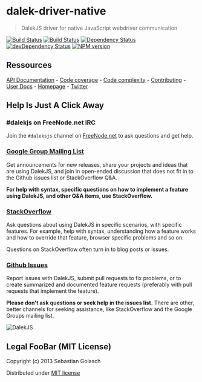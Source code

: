 dalek-driver-native
=====================

> DalekJS driver for native JavaScript webdriver communication

[![Build Status](https://travis-ci.org/dalekjs/dalek-driver-native.png)](https://travis-ci.org/dalekjs/dalek-driver-native)
[![Build Status](https://drone.io/github.com/dalekjs/dalek-driver-native/status.png)](https://drone.io/github.com/dalekjs/dalek-driver-native/latest)
[![Dependency Status](https://david-dm.org/dalekjs/dalek-dalek-driver-native.png)](https://david-dm.org/dalekjs/dalek-driver-native)
[![devDependency Status](https://david-dm.org/dalekjs/dalek-driver-native/dev-status.png)](https://david-dm.org/dalekjs/dalek-driver-native#info=devDependencies)
[![NPM version](https://badge.fury.io/js/dalek-driver-native.png)](http://badge.fury.io/js/dalek-driver-native)

## Ressources

[API Documentation](http://dalekjs.com/package/dalek-driver-native/master/api/index.html) -
[Code coverage](http://dalekjs.com/package/dalek-driver-native/master/coverage/index.html) -
[Code complexity](http://dalekjs.com/package/dalek-driver-native/master/complexity/index.html) -
[Contributing](https://github.com/dalekjs/dalek-driver-native/blob/master/CONTRIBUTING.md) -
[User Docs](http://dalekjs.com/docs/master/driver/native.html) -
[Homepage](http://dalekjs.com) -
[Twitter](http://twitter.com/dalekjs)

## Help Is Just A Click Away

### #dalekjs on FreeNode.net IRC

Join the `#daleksjs` channel on [FreeNode.net](http://freenode.net) to ask questions and get help.

### [Google Group Mailing List](https://groups.google.com/forum/#!forum/dalekjs)

Get announcements for new releases, share your projects and ideas that are
using DalekJS, and join in open-ended discussion that does not fit in
to the Github issues list or StackOverflow Q&A.

**For help with syntax, specific questions on how to implement a feature
using DalekJS, and other Q&A items, use StackOverflow.**

### [StackOverflow](http://stackoverflow.com/questions/tagged/dalekjs)

Ask questions about using DalekJS in specific scenarios, with
specific features. For example, help with syntax, understanding how a feature works and
how to override that feature, browser specific problems and so on.

Questions on StackOverflow often turn in to blog posts or issues.

### [Github Issues](//github.com/dalekjs/dalek-driver-native/issues)

Report issues with DalekJS, submit pull requests to fix problems, or to
create summarized and documented feature requests (preferably with pull
requests that implement the feature).

**Please don't ask questions or seek help in the issues list.** There are
other, better channels for seeking assistance, like StackOverflow and the
Google Groups mailing list.

![DalekJS](https://raw.github.com/dalekjs/dalekjs.com/master/img/logo.jpg)

## Legal FooBar (MIT License)

Copyright (c) 2013 Sebastian Golasch

Distributed under [MIT license](https://github.com/dalekjs/dalek-driver-native/blob/master/LICENSE-MIT)

